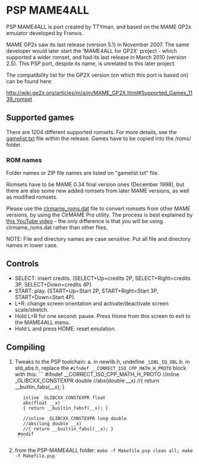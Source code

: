 # PSP MAME4ALL
PSP MAME4ALL is port created by TTYman, and based on the MAME GP2x emulator developed by Franxis. 

MAME GP2x saw its last release (version 5.1) in November 2007. The same developer would later start the 'MAME4ALL for GP2X' project - which supported a wider romset, and had its last release in March 2010 (version 2.5). This PSP port, despite its name, is unrelated to this later project.

The compatibility list for the GP2X version (on which this port is based on) can be found here:

http://wiki.gp2x.org/articles/m/a/m/MAME_GP2X.html#Supported_Games_1139_romset

## Supported games

There are 1204 different supported romsets. For more details, see the [gamelist.txt](https://github.com/PSP-Archive/PSP-MAME4ALL/blob/main/data/gamelist.txt) file within the release. Games have to be copied into the /roms/ folder.

### ROM names

Folder names or ZIP file names are listed on "gamelist.txt" file.

Romsets have to be MAME 0.34 final version ones (December 1998), but there are also some new added romsets from later MAME versions, as well as modified romsets.

Please use the [clrmame_roms.dat](https://github.com/PSP-Archive/PSP-MAME4ALL/blob/main/data/clrmame_roms.dat) file to convert romsets from other MAME versions, by using the ClrMAME Pro utility. The process is best explained by [this YouTube video](https://www.youtube.com/watch?v=_lssz2pAba8) - the only difference is that you will be using clrmame_roms.dat rather than other files.

NOTE: File and directory names are case sensitive. Put all file and directory names in lower case.

## Controls

- SELECT: insert credits. (SELECT+Up=credits 2P, SELECT+Right=credits 3P, SELECT+Down=credits 4P)
- START: play. (START+Up=Start 2P, START+Right=Start 3P, START+Down=Start 4P).
- L+R: change screen orientation and activate/deactivate screen scale/stretch.
- Hold L+R for one second: pause. Press Home from this screen to exit to the MAME4ALL menu.
- Hold L and press HOME: reset emulation.

## Compiling
1. Tweaks to the PSP toolchain:
	a. in newlib.h, undefine `_LDBL_EQ_DBL`
	b. in std_abs.h, replace the `#ifndef __CORRECT_ISO_CPP_MATH_H_PROTO` block with this:
		```
		#ifndef __CORRECT_ISO_CPP_MATH_H_PROTO
		  //inline _GLIBCXX_CONSTEXPR double
		  //abs(double __x)
		  //{ return __builtin_fabs(__x); }

		  inline _GLIBCXX_CONSTEXPR float
		  abs(float __x)
		  { return __builtin_fabsf(__x); }

		  //inline _GLIBCXX_CONSTEXPR long double
		  //abs(long double __x)
		  //{ return __builtin_fabsl(__x); }
		#endif
		```
2. from the PSP-MAME4ALL folder:
	`make -f Makefile.psp clean all; make -f Makefile.psp`
